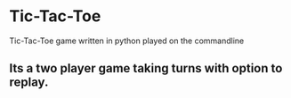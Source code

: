 # Tic-Tac-Toe
Tic-Tac-Toe game written in python played on the commandline

## Its a two player game taking turns with option to replay.
